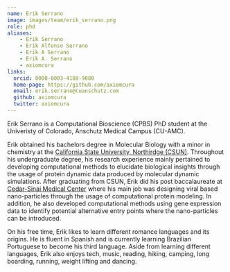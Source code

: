```yaml
---
name: Erik Serrano
image: images/team/erik_serrano.png
role: phd
aliases:
    - Erik Serrano
    - Erik Alfonso Serrano
    - Erik A Serrano 
    - Erik A. Serrano
    - axiomcura
links:
  orcid: 0000-0003-4188-9080
  home-page: https://github.com/axiomcura
  email: erik.serrano@cuanschutz.com
  github: axiomcura
  twitter: axiomcura
---
```


Erik Serrano is a Computational Bioscience (CPBS) PhD student at the Univeristy of Colorado, Anschutz Medical Campus (CU-AMC).


Erik obtained his bachelors degree in Molecular Biology with a minor in chemistry at the [California State University, Northirdge (CSUN)](https://www.csun.edu/).
Throughout his undergraduate degree, his research experience mainly pertained to developing computational methods to elucidate biological insights through the usage of protein dynamic data produced by molecular dynamic simulations.
After graduating from CSUN, Erik did his post baccalaureate at [Cedar-Sinai Medical Center](https://www.cedars-sinai.edu/research/departments-institutes/biomedical-sciences.html) where his main job was designing viral based nano-particles through the usage of computational protein modeling.
In addition, he also developed computational methods using gene expression data to identify potential alternative entry points where the nano-particles can be introduced.

On his free time, Erik likes to learn different romance languages and its origins.
He is fluent in Spanish and is currently learning Brazilian Portuguese to become his third language.
Aside from learning different languages, Erik also enjoys tech, music, reading, hiking, camping, long boarding, running, weight lifting and dancing.
